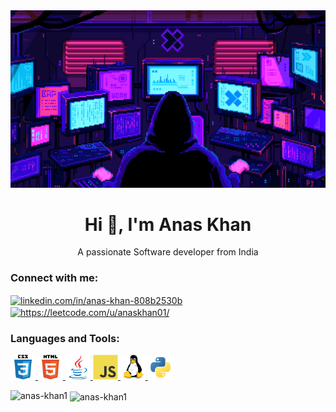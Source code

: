 <div align="center">
  <img src="Coding GIF.gif" alt="Coding GIF" width="800"/>
</div>

 <!--<img style="float: right;" src="Moon GIF.gif" alt="Moon GIF" width="400" /> -->
<h1 align="center">Hi 👋, I'm Anas Khan</h1>
<p align="center">A passionate Software developer from India</p>

<h3 align="left">Connect with me:</h3>
<p align="left">
<a href="https://linkedin.com/in/linkedin.com/in/anas-khan-808b2530b" target="blank"><img align="center" src="https://raw.githubusercontent.com/rahuldkjain/github-profile-readme-generator/master/src/images/icons/Social/linked-in-alt.svg" alt="linkedin.com/in/anas-khan-808b2530b" height="30" width="40" /></a>
<a href="https://www.leetcode.com/https://leetcode.com/u/anaskhan01/" target="blank"><img align="center" src="https://raw.githubusercontent.com/rahuldkjain/github-profile-readme-generator/master/src/images/icons/Social/leet-code.svg" alt="https://leetcode.com/u/anaskhan01/" height="30" width="40" /></a>
</p>

<h3 align="left">Languages and Tools:</h3>
<p align="left"> <a href="https://www.w3schools.com/css/" target="_blank" rel="noreferrer"> <img src="https://raw.githubusercontent.com/devicons/devicon/master/icons/css3/css3-original-wordmark.svg" alt="css3" width="40" height="40"/> </a> <a href="https://www.w3.org/html/" target="_blank" rel="noreferrer"> <img src="https://raw.githubusercontent.com/devicons/devicon/master/icons/html5/html5-original-wordmark.svg" alt="html5" width="40" height="40"/> </a> <a href="https://www.java.com" target="_blank" rel="noreferrer"> <img src="https://raw.githubusercontent.com/devicons/devicon/master/icons/java/java-original.svg" alt="java" width="40" height="40"/> </a> <a href="https://developer.mozilla.org/en-US/docs/Web/JavaScript" target="_blank" rel="noreferrer"> <img src="https://raw.githubusercontent.com/devicons/devicon/master/icons/javascript/javascript-original.svg" alt="javascript" width="40" height="40"/> </a> <a href="https://www.linux.org/" target="_blank" rel="noreferrer"> <img src="https://raw.githubusercontent.com/devicons/devicon/master/icons/linux/linux-original.svg" alt="linux" width="40" height="40"/> </a> <a href="https://www.python.org" target="_blank" rel="noreferrer"> <img src="https://raw.githubusercontent.com/devicons/devicon/master/icons/python/python-original.svg" alt="python" width="40" height="40"/> </a> </p>

<p><img align="left" src="https://github-readme-stats.vercel.app/api/top-langs?username=anas-khan1&show_icons=true&locale=en&layout=compact" alt="anas-khan1" /></p>

<p>&nbsp;<img align="center" src="https://github-readme-stats.vercel.app/api?username=anas-khan1&show_icons=true&locale=en" alt="anas-khan1" /></p>
